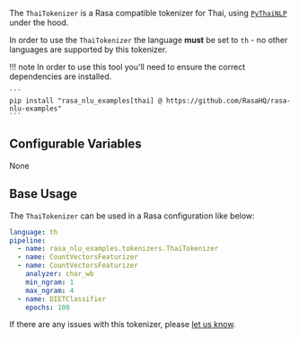 The `ThaiTokenizer` is a Rasa compatible tokenizer for Thai, using [`PyThaiNLP`](https://github.com/PyThaiNLP/pythainlp) under the hood.

In order to use the `ThaiTokenizer` the language **must** be set to `th` - no
other languages are supported by this tokenizer.

!!! note
    In order to use this tool you'll need to ensure the correct dependencies are installed.

    ```
    pip install "rasa_nlu_examples[thai] @ https://github.com/RasaHQ/rasa-nlu-examples"
    ```


## Configurable Variables

None

## Base Usage

The `ThaiTokenizer` can be used in a Rasa configuration like below:

```yaml
language: th
pipeline:
  - name: rasa_nlu_examples.tokenizers.ThaiTokenizer
  - name: CountVectorsFeaturizer
  - name: CountVectorsFeaturizer
    analyzer: char_wb
    min_ngram: 1
    max_ngram: 4
  - name: DIETClassifier
    epochs: 100
```

If there are any issues with this tokenizer, please [let us know](https://github.com/RasaHQ/rasa-nlu-examples/issues).
